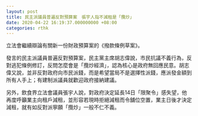```yaml
---
layout: post
title: 民主派議員普遍反對預算案　張宇人指不減租是「攬炒」
date: 2020-04-22 16:19:37.000000000 +08:00
categories: rthk
---
```


立法會繼續辯論有關新一份財政預算案的《撥款條例草案》。

發言的民主派議員普遍反對預算案，民主黨主席胡志偉說，市民抗議不義行為，反對逃犯條例修訂，反問怎麼會是「攬炒經濟」，認為核心是政府無回應民意。胡志偉又說，並非反對政府向市民派錢，而是希望當局不是選擇性派錢，應派發金額到所有人手上；有建制派議員就歡迎政府接納建議。

另外，飲食界立法會議員張宇人說，對政府決定延長14日「限聚令」感失望，他再度呼籲業主向租戶減租，並形容若現時拒絕減租而令舖位空置，業主日後才決定減租，就有如反對派寧願「攬炒」一般不仁不義。
